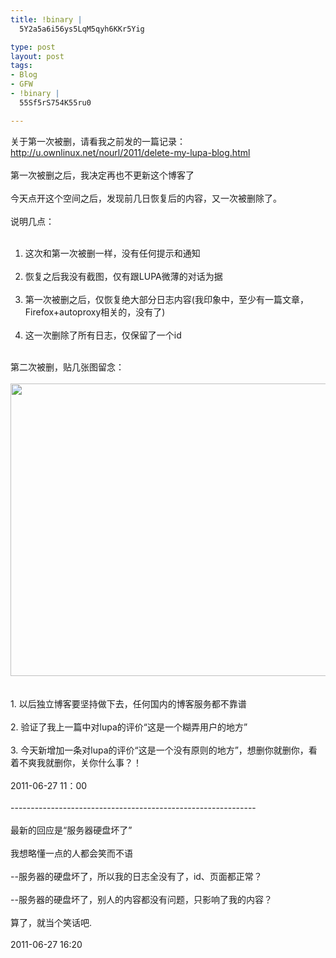 ```yaml
--- 
title: !binary |
  5Y2a5a6i56ys5LqM5qyh6KKr5Yig

type: post
layout: post
tags: 
- Blog
- GFW
- !binary |
  55Sf5rS754K55ru0

---
```

关于第一次被删，请看我之前发的一篇记录：<a href="http://u.ownlinux.net/nourl/2011/delete-my-lupa-blog.html" title="http://u.ownlinux.net/nourl/2011/delete-my-lupa-blog.html">http://u.ownlinux.net/nourl/2011/delete-my-lupa-blog.html</a><br /><br />第一次被删之后，我决定再也不更新这个博客了<br /><br />今天点开这个空间之后，发现前几日恢复后的内容，又一次被删除了。<br /><br />说明几点：<br /><ol><br /><li>这次和第一次被删一样，没有任何提示和通知</li><br /><li>恢复之后我没有截图，仅有跟LUPA微薄的对话为据</li><br /><li>第一次被删之后，仅恢复绝大部分日志内容(我印象中，至少有一篇文章，Firefox+autoproxy相关的，没有了)</li><br /><li>这一次删除了所有日志，仅保留了一个id</li></ol><br />第二次被删，贴几张图留念：<br /><br /><img alt="" height="468" src="http://i1218.photobucket.com/albums/dd413/nourlcn/wordpressblog/2-1.png" width="510" /><br /><br /><br />1. 以后独立博客要坚持做下去，任何国内的博客服务都不靠谱<br /><br />2. 验证了我上一篇中对lupa的评价“这是一个糊弄用户的地方”<br /><br />3. 今天新增加一条对lupa的评价“这是一个没有原则的地方”，想删你就删你，看着不爽我就删你，关你什么事？！<br /><br />2011-06-27 11：00<br /><br />-------------------------------------------------------------<br /><br />最新的回应是“服务器硬盘坏了”<br /><br />我想略懂一点的人都会笑而不语<br /><br />--服务器的硬盘坏了，所以我的日志全没有了，id、页面都正常？<br /><br />--服务器的硬盘坏了，别人的内容都没有问题，只影响了我的内容？<br /><br />算了，就当个笑话吧.<br /><br />2011-06-27 16:20
